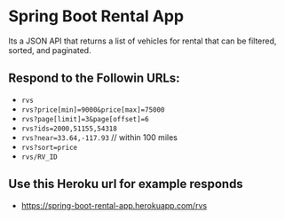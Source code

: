 # Spring Boot Rental App
Its a JSON API that returns a list of vehicles for rental that can be filtered, sorted, and paginated.

## Respond to the Followin URLs:
- `rvs`
- `rvs?price[min]=9000&price[max]=75000`
- `rvs?page[limit]=3&page[offset]=6`
- `rvs?ids=2000,51155,54318`
- `rvs?near=33.64,-117.93` // within 100 miles
- `rvs?sort=price`
- `rvs/RV_ID`

## Use this Heroku url for example responds 
- https://spring-boot-rental-app.herokuapp.com/rvs
